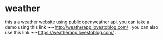 # weather
this a a weather website using public openweather api.
you can take a demo using this link ➛➛http://weatherapp.lovestoblog.com/ .
you can also use this link
➛➛https://weatherapp.lovestoblog.com/ .